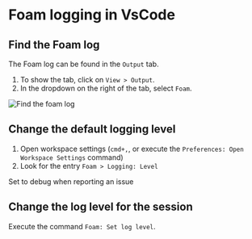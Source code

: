 # Foam logging in VsCode

## Find the Foam log

The Foam log can be found in the `Output` tab.

1. To show the tab, click on `View > Output`.
2. In the dropdown on the right of the tab, select `Foam`.

![Find the foam log](../assets/images/foam-log.png)

## Change the default logging level

1. Open workspace settings (`cmd+,`, or execute the `Preferences: Open Workspace Settings` command)
2. Look for the entry `Foam > Logging: Level`

Set to debug when reporting an issue

## Change the log level for the session

Execute the command `Foam: Set log level`.
